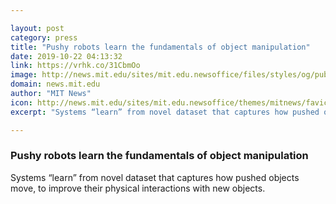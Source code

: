 ```yaml
---

layout: post
category: press
title: "Pushy robots learn the fundamentals of object manipulation"
date: 2019-10-22 04:13:32
link: https://vrhk.co/31CbmOo
image: http://news.mit.edu/sites/mit.edu.newsoffice/files/styles/og/public/images/2019/MIT-Pushing-Dynamics.jpg
domain: news.mit.edu
author: "MIT News"
icon: http://news.mit.edu/sites/mit.edu.newsoffice/themes/mitnews/favicon.ico
excerpt: "Systems “learn” from novel dataset that captures how pushed objects move, to improve their physical interactions with new objects."

---
```


### Pushy robots learn the fundamentals of object manipulation

Systems “learn” from novel dataset that captures how pushed objects move, to improve their physical interactions with new objects.